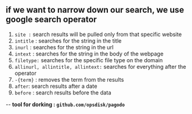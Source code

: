 
## if we want to narrow down our search, we use google search operator


1. `site :` search results will be pulled only from that specific website
2. `intitle` : searches for the string in the title
3. `inurl` : searches for the string in the url
4. `intext` : searches for the string in the body of the webpage
5. `filetype:` searches for the specific file type on the domain
6. `allinurl, allintitle, allintext:` searches for everything after the operator
7. `-{term}` : removes the term from the results
8. `after`: search results after a date
9. `before` : search results before the data

-- **tool for dorking : `github.com/opsdisk/pagodo`**

